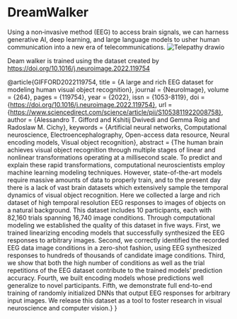 # DreamWalker
Using a non‐invasive method (EEG) to access brain signals, we can harness generative AI, deep learning, and large language models to usher human communication into a new era of telecommunications.
![Telepathy drawio](https://github.com/user-attachments/assets/0d18038b-8364-4d11-83b1-c3d4c1339721)

Deam walker is trained using the dataset created by https://doi.org/10.1016/j.neuroimage.2022.119754

@article{GIFFORD2022119754,
  title = {A large and rich EEG dataset for modeling human visual object recognition},
  journal = {NeuroImage},
  volume = {264},
  pages = {119754},
  year = {2022},
  issn = {1053-8119},
  doi = {https://doi.org/10.1016/j.neuroimage.2022.119754},
  url = {https://www.sciencedirect.com/science/article/pii/S1053811922008758},
  author = {Alessandro T. Gifford and Kshitij Dwivedi and Gemma Roig and Radoslaw M. Cichy},
  keywords = {Artificial neural networks, Computational neuroscience, Electroencephalography, Open-access data resource, Neural encoding models, Visual object recognition},
  abstract = {The human brain achieves visual object recognition through multiple stages of linear and nonlinear transformations operating at a millisecond scale. To predict and explain these rapid transformations, computational neuroscientists employ machine learning modeling techniques. However, state-of-the-art models require massive amounts of data to properly train, and to the present day there is a lack of vast brain datasets which extensively sample the temporal dynamics of visual object recognition. Here we collected a large and rich dataset of high temporal resolution EEG responses to images of objects on a natural background. This dataset includes 10 participants, each with 82,160 trials spanning 16,740 image conditions. Through computational modeling we established the quality of this dataset in five ways. First, we trained linearizing encoding models that successfully synthesized the EEG responses to arbitrary images. Second, we correctly identified the recorded EEG data image conditions in a zero-shot fashion, using EEG synthesized responses to hundreds of thousands of candidate image conditions. Third, we show that both the high number of conditions as well as the trial repetitions of the EEG dataset contribute to the trained models’ prediction accuracy. Fourth, we built encoding models whose predictions well generalize to novel participants. Fifth, we demonstrate full end-to-end training of randomly initialized DNNs that output EEG responses for arbitrary input images. We release this dataset as a tool to foster research in visual neuroscience and computer vision.}
}
